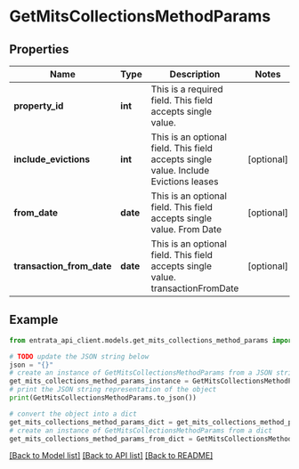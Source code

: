 # GetMitsCollectionsMethodParams


## Properties

Name | Type | Description | Notes
------------ | ------------- | ------------- | -------------
**property_id** | **int** | This is a required field. This field accepts single value. | 
**include_evictions** | **int** | This is an optional field. This field accepts single value. Include Evictions leases | [optional] 
**from_date** | **date** | This is an optional field. This field accepts single value. From Date | [optional] 
**transaction_from_date** | **date** | This is an optional field. This field accepts single value. transactionFromDate | [optional] 

## Example

```python
from entrata_api_client.models.get_mits_collections_method_params import GetMitsCollectionsMethodParams

# TODO update the JSON string below
json = "{}"
# create an instance of GetMitsCollectionsMethodParams from a JSON string
get_mits_collections_method_params_instance = GetMitsCollectionsMethodParams.from_json(json)
# print the JSON string representation of the object
print(GetMitsCollectionsMethodParams.to_json())

# convert the object into a dict
get_mits_collections_method_params_dict = get_mits_collections_method_params_instance.to_dict()
# create an instance of GetMitsCollectionsMethodParams from a dict
get_mits_collections_method_params_from_dict = GetMitsCollectionsMethodParams.from_dict(get_mits_collections_method_params_dict)
```
[[Back to Model list]](../README.md#documentation-for-models) [[Back to API list]](../README.md#documentation-for-api-endpoints) [[Back to README]](../README.md)


